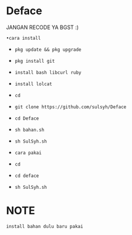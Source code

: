 # Deface
JANGAN RECODE YA BGST :)
```
•cara install
```
 * `pkg update && pkg upgrade`

 * `pkg install git`

 * `install bash libcurl ruby`

 * `install lolcat`

 * `cd`

 * `git clone https://github.com/sulsyh/Deface`

 * `cd Deface`

 * `sh bahan.sh`

 * `sh SulSyh.sh`

 * ```cara pakai ```

 * `cd`

 * `cd deface`

 * `sh SulSyh.sh`



# NOTE
```
install bahan dulu baru pakai
```
